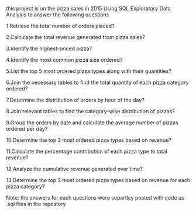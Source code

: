 this project is on the pizza sales in 2015 
Using SQL Exploratory Data Analysis to answer the following questions


1.Retrieve the total number of orders placed?

2.Calculate the total revenue generated from pizza sales?

3.Identify the highest-priced pizza?

4.Identify the most common pizza size ordered?

5.List the top 5 most ordered pizza types along with their quantities?

6.Join the necessary tables to find the total quantity of each pizza category ordered?

7.Determine the distribution of orders by hour of the day?

8.Join relevant tables to find the category-wise distribution of pizzas?

9.Group the orders by date and calculate the average number of pizzas ordered per day?

10.Determine the top 3 most ordered pizza types based on revenue?

11.Calculate the percentage contribution of each pizza type to total revenue?

12.Analyze the cumulative revenue generated over time?

13.Determine the top 3 most ordered pizza types based on revenue for each pizza category?

Note: the answers for each questions were separtley posted with code as .sql files in the repostory
